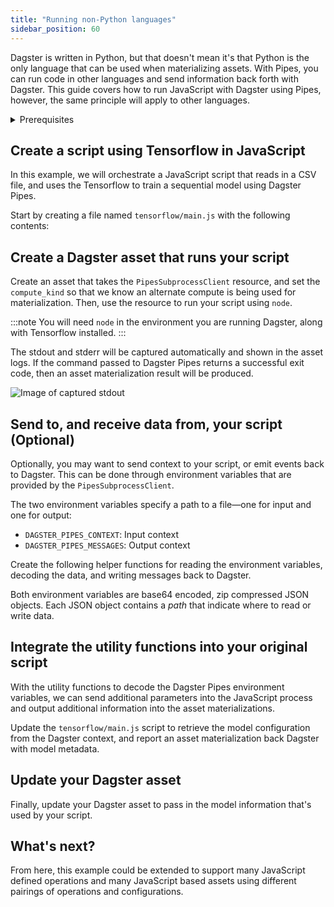 ```yaml
---
title: "Running non-Python languages"
sidebar_position: 60
---
```


Dagster is written in Python, but that doesn't mean it's that Python is the only language that can be used when materializing assets. With Pipes, you can run code in other languages and send information back forth with Dagster. This guide covers how to run JavaScript with Dagster using Pipes, however, the same principle will apply to other languages.

<details>
<summary>Prerequisites</summary>

- Familiarity with [Assets](/concepts/assets)
- A basic understanding of JavaScript and Node.js
</details>

## Create a script using Tensorflow in JavaScript

<!--TODO: consider changing guide to step-based-guide template-->

In this example, we will orchestrate a JavaScript script that reads in a CSV file, and uses the Tensorflow  to train a sequential model using Dagster Pipes.

Start by creating a file named `tensorflow/main.js` with the following contents:

<CodeExample filePath="guides/non-python/pipes-contrived-javascript.js" language="javascript" title="tensorflow/main.js" />

## Create a Dagster asset that runs your script

Create an asset that takes the `PipesSubprocessClient` resource, and set the `compute_kind` so that we know an alternate compute is being used for materialization. Then, use the resource to run your script using `node`.

:::note
You will need `node` in the environment you are running Dagster, along with Tensorflow installed.
:::

<!--TODO: consider adding instructions for installing dependencies-->

<CodeExample filePath="guides/non-python/pipes-asset.py" language="python" title="Asset using Dagster Pipes." />

The stdout and stderr will be captured automatically and shown in the asset logs. If the command passed to Dagster Pipes returns a successful exit code, then an asset materialization result will be produced.

![Image of captured stdout](/img/placeholder.svg)

## Send to, and receive data from, your script (Optional)

Optionally, you may want to send context to your script, or emit events back to Dagster. This can be done through environment variables that are provided by the `PipesSubprocessClient`.

The two environment variables specify a path to a file&mdash;one for input and one for output:

- `DAGSTER_PIPES_CONTEXT`: Input context
- `DAGSTER_PIPES_MESSAGES`: Output context

Create the following helper functions for reading the environment variables, decoding the data, and writing messages back to Dagster.

<CodeExample filePath="guides/non-python/pipes-javascript-utility.js" language="javascript" title="Utility functions to interface with Dagster Pipes." />

Both environment variables are base64 encoded, zip compressed JSON objects. Each JSON object contains a _path_ that indicate where to read or write data.

## Integrate the utility functions into your original script

With the utility functions to decode the Dagster Pipes environment variables, we can send additional parameters into the JavaScript process and output additional information into the asset materializations.

Update the `tensorflow/main.js` script to retrieve the model configuration from the Dagster context, and report an asset materialization back Dagster with model metadata.

<CodeExample filePath="guides/non-python/pipes-full-featured-javascript.js" language="javascript" title="Adding a new JavaScript entrypoint for Dagster Pipes." />

## Update your Dagster asset

Finally, update your Dagster asset to pass in the model information that's used by your script.

<CodeExample filePath="guides/non-python/pipes-asset-with-context.py" language="python" title="Asset using Dagster Pipes." />

## What's next?

From here, this example could be extended to support many JavaScript defined operations and many JavaScript based assets using different pairings of operations and configurations.
